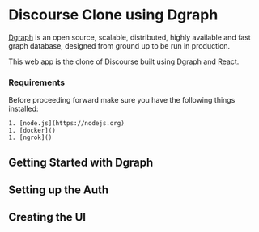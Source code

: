 # Discourse Clone using Dgraph

[Dgraph](https://dgraph.io) is an open source, scalable, distributed, highly available and fast graph database, designed from ground up to be run in production.

This web app is the clone of Discourse built using Dgraph and React.

### Requirements

Before proceeding forward make sure you have the following things installed:

    1. [node.js](https://nodejs.org)
    1. [docker]()
    1. [ngrok]()

## Getting Started with Dgraph

## Setting up the Auth

## Creating the UI


